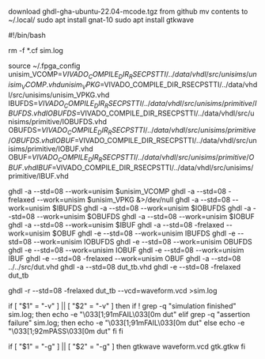 download ghdl-gha-ubuntu-22.04-mcode.tgz from github
mv contents to ~/.local/
sudo apt install gnat-10
sudo apt install gtkwave

#!/bin/bash

rm -f *.cf sim.log

source ~/.fpga_config
unisim_VCOMP=$VIVADO_COMPILE_DIR_RSECPSTTI/../data/vhdl/src/unisims/unisim_VCOMP.vhd
unisim_VPKG=$VIVADO_COMPILE_DIR_RSECPSTTI/../data/vhdl/src/unisims/unisim_VPKG.vhd
IBUFDS=$VIVADO_COMPILE_DIR_RSECPSTTI/../data/vhdl/src/unisims/primitive/IBUFDS.vhd
IOBUFDS=$VIVADO_COMPILE_DIR_RSECPSTTI/../data/vhdl/src/unisims/primitive/IOBUFDS.vhd
OBUFDS=$VIVADO_COMPILE_DIR_RSECPSTTI/../data/vhdl/src/unisims/primitive/OBUFDS.vhd
IOBUF=$VIVADO_COMPILE_DIR_RSECPSTTI/../data/vhdl/src/unisims/primitive/IOBUF.vhd
OBUF=$VIVADO_COMPILE_DIR_RSECPSTTI/../data/vhdl/src/unisims/primitive/OBUF.vhd
IBUF=$VIVADO_COMPILE_DIR_RSECPSTTI/../data/vhdl/src/unisims/primitive/IBUF.vhd

ghdl -a --std=08 --work=unisim $unisim_VCOMP
ghdl -a --std=08 -frelaxed --work=unisim $unisim_VPKG &>/dev/null
ghdl -a --std=08 --work=unisim $IBUFDS
ghdl -a --std=08 --work=unisim $IOBUFDS
ghdl -a --std=08 --work=unisim $OBUFDS
ghdl -a --std=08 --work=unisim $IOBUF
ghdl -a --std=08 --work=unisim $IBUF
ghdl -a --std=08 -frelaxed --work=unisim $OBUF
ghdl -e --std=08 --work=unisim IBUFDS
ghdl -e --std=08 --work=unisim IOBUFDS
ghdl -e --std=08 --work=unisim OBUFDS
ghdl -e --std=08 --work=unisim IOBUF
ghdl -e --std=08 --work=unisim IBUF
ghdl -e --std=08 -frelaxed --work=unisim OBUF
ghdl -a --std=08 ../../src/dut.vhd
ghdl -a --std=08 dut_tb.vhd
ghdl -e --std=08 -frelaxed dut_tb

ghdl -r --std=08 -frelaxed dut_tb --vcd=waveform.vcd >sim.log

if [ "$1" = "-v" ] || [ "$2" = "-v" ]
then
  if ! grep -q "simulation finished" sim.log; then
    echo -e "\033[1;91mFAIL\033[0m dut"
  elif grep -q "assertion failure" sim.log; then
    echo -e "\033[1;91mFAIL\033[0m dut"
  else
    echo -e "\033[1;92mPASS\033[0m dut"
  fi
fi

if [ "$1" = "-g" ] || [ "$2" = "-g" ]
then
  gtkwave waveform.vcd gtk.gtkw
fi

